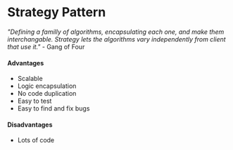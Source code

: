 # Strategy Pattern

_"Defining a familly of algorithms, encapsulating each one, and make them interchangable. Strategy lets the algorithms vary independently from client that use it."_ - Gang of Four

#### Advantages
  - Scalable
  - Logic encapsulation
  - No code duplication
  - Easy to test
  - Easy to find and fix bugs

#### Disadvantages
  - Lots of code

